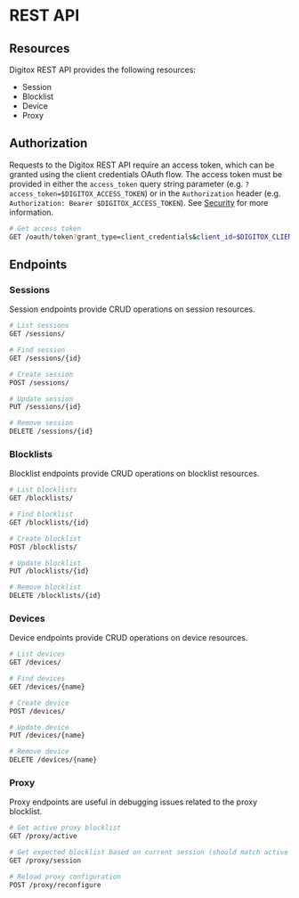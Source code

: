 # REST API

## Resources

Digitox REST API provides the following resources:

* Session
* Blocklist
* Device
* Proxy

## Authorization

Requests to the Digitox REST API require an access token, which can be granted using the client credentials OAuth flow.
The access token must be provided in either the `access_token` query string parameter
(e.g. `?access_token=$DIGITOX_ACCESS_TOKEN`) or in the `Authorization` header
(e.g. `Authorization: Bearer $DIGITOX_ACCESS_TOKEN`). See [Security](./security.md) for more information.

```bash
# Get access token
GET /oauth/token?grant_type=client_credentials&client_id=$DIGITOX_CLIENT_ID&client_secret=$DIGITOX_CLIENT_SECRET&redirect_uri=http://localhost
```

## Endpoints

### Sessions

Session endpoints provide CRUD operations on session resources.

```bash
# List sessions
GET /sessions/

# Find session
GET /sessions/{id}

# Create session
POST /sessions/

# Update session
PUT /sessions/{id}

# Remove session
DELETE /sessions/{id}
```

### Blocklists

Blocklist endpoints provide CRUD operations on blocklist resources.

```bash
# List blocklists
GET /blocklists/

# Find blocklist
GET /blocklists/{id}

# Create blocklist
POST /blocklists/

# Update blocklist
PUT /blocklists/{id}

# Remove blocklist
DELETE /blocklists/{id}
```

### Devices

Device endpoints provide CRUD operations on device resources.

```bash
# List devices
GET /devices/

# Find devices
GET /devices/{name}

# Create device
POST /devices/

# Update device
PUT /devices/{name}

# Remove device
DELETE /devices/{name}
```

### Proxy

Proxy endpoints are useful in debugging issues related to the proxy blocklist.

```bash
# Get active proxy blocklist
GET /proxy/active

# Get expected blocklist based on current session (should match active blocklist under normal circumstances)
GET /proxy/session

# Reload proxy configuration
POST /proxy/reconfigure
```
